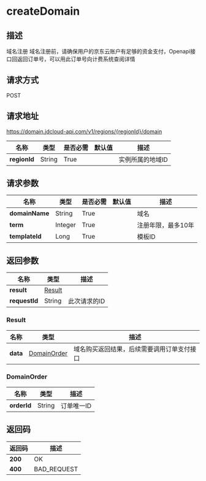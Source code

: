 # createDomain


## 描述
域名注册
域名注册前，请确保用户的京东云账户有足够的资金支付，Openapi接口回返回订单号，可以用此订单号向计费系统查阅详情


## 请求方式
POST

## 请求地址
https://domain.jdcloud-api.com/v1/regions/{regionId}/domain

|名称|类型|是否必需|默认值|描述|
|---|---|---|---|---|
|**regionId**|String|True| |实例所属的地域ID|

## 请求参数
|名称|类型|是否必需|默认值|描述|
|---|---|---|---|---|
|**domainName**|String|True| |域名|
|**term**|Integer|True| |注册年限，最多10年|
|**templateId**|Long|True| |模板ID|


## 返回参数
|名称|类型|描述|
|---|---|---|
|**result**|[Result](createDomain#result)| |
|**requestId**|String|此次请求的ID|

### <div id="Result">Result</div>
|名称|类型|描述|
|---|---|---|
|**data**|[DomainOrder](createDomain#domainorder)|域名购买返回结果，后续需要调用订单支付接口|
### <div id="DomainOrder">DomainOrder</div>
|名称|类型|描述|
|---|---|---|
|**orderId**|String|订单唯一ID|

## 返回码
|返回码|描述|
|---|---|
|**200**|OK|
|**400**|BAD_REQUEST|
